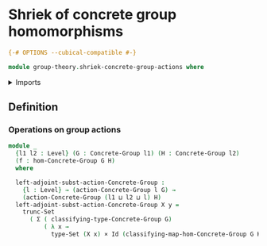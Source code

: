 # Shriek of concrete group homomorphisms

```agda
{-# OPTIONS --cubical-compatible #-}

module group-theory.shriek-concrete-group-actions where
```

<details><summary>Imports</summary>

```agda
open import foundation.cartesian-product-types
open import foundation.dependent-pair-types
open import foundation.identity-types
open import foundation.set-truncations
open import foundation.sets
open import foundation.universe-levels

open import group-theory.concrete-group-actions
open import group-theory.concrete-groups
open import group-theory.homomorphisms-concrete-groups
```

</details>

## Definition

### Operations on group actions

```agda
module _
  {l1 l2 : Level} (G : Concrete-Group l1) (H : Concrete-Group l2)
  (f : hom-Concrete-Group G H)
  where

  left-adjoint-subst-action-Concrete-Group :
    {l : Level} → (action-Concrete-Group l G) →
    (action-Concrete-Group (l1 ⊔ l2 ⊔ l) H)
  left-adjoint-subst-action-Concrete-Group X y =
    trunc-Set
      ( Σ ( classifying-type-Concrete-Group G)
          ( λ x →
            type-Set (X x) × Id (classifying-map-hom-Concrete-Group G H f x) y))
```
